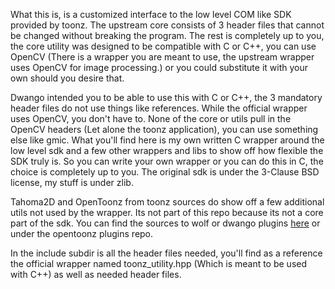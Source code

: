What this is, is a customized interface to the low level COM like SDK provided by toonz. The upstream core consists of 3 header files that cannot be changed without breaking the program. The rest is completely up to you, the core utility was designed to be compatible with C or C++, you can use OpenCV (There is a wrapper you are meant to use, the upstream wrapper uses OpenCV for image processing.) or you could substitute it with your own should you desire that.

Dwango intended you to be able to use this with C or C++, the 3 mandatory header files do not use things like references. While the official wrapper uses OpenCV, you don't have to. None of the core or utils pull in the OpenCV headers (Let alone the toonz application), you can use something else like gmic. What you'll find here is my own written C wrapper around the low level sdk and a few other wrappers and libs to show off how flexible the SDK truly is. So you can write your own wrapper or you can do this in C, the choice is completely up to you. The original sdk is under the 3-Clause BSD license, my stuff is under zlib. 

Tahoma2D and OpenToonz from toonz sources do show off a few additional utils not used by the wrapper. Its not part of this repo because its not a core part of the sdk. You can find the sources to wolf or dwango plugins [here](https://www.github.com/tahoma2d/tahoma2d_plugins) or under the opentoonz plugins repo.

In the include subdir is all the header files needed, you'll find as a reference the official wrapper named toonz_utility.hpp (Which is meant to be used with C++) as well as needed header files.